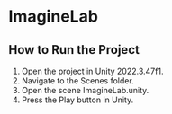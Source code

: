 # ImagineLab

## How to Run the Project
1. Open the project in Unity 2022.3.47f1.
2. Navigate to the Scenes folder.
3. Open the scene ImagineLab.unity.
4. Press the Play button in Unity.
